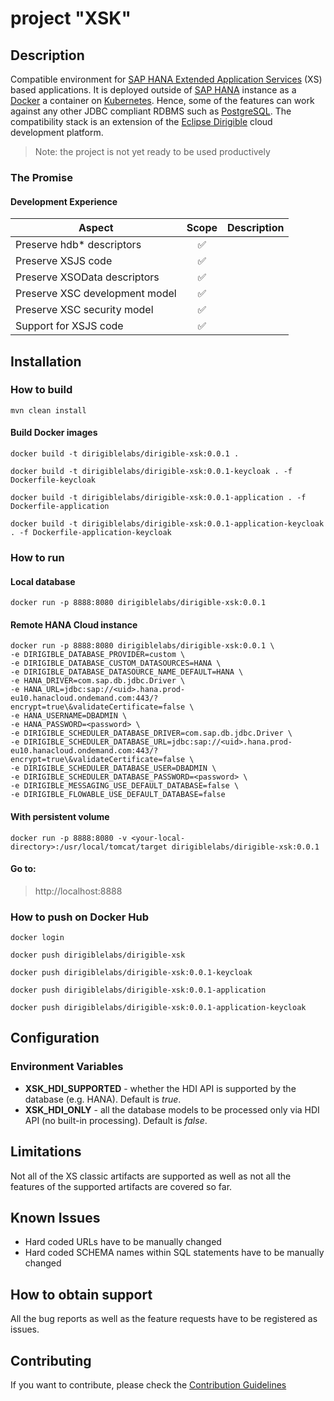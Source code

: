 # project "XSK"

## Description

Compatible environment for [SAP HANA Extended Application Services](https://help.sap.com/viewer/52715f71adba4aaeb480d946c742d1f6/2.0.03/en-US/a6c0749255d84a81a154a7fc87dd33ce.html) (XS) based applications. It is deployed outside of [SAP HANA](https://www.sap.com/products/hana.html?btp=991d50bf-fa15-4979-ac4b-b280b0eb951f) instance as a [Docker](https://www.docker.com/) a container on [Kubernetes](https://kubernetes.io/). Hence, some of the features can work against any other JDBC compliant RDBMS such as [PostgreSQL](https://www.postgresql.org/). The compatibility stack is an extension of the [Eclipse Dirigible](https://github.com/eclipse/dirigible) cloud development platform.

> Note: the project is not yet ready to be used productively

### The Promise

#### Development Experience

| Aspect                         | Scope | Description  |
| ------------------------------ |:-----:| ------------:|
| Preserve hdb* descriptors      | ✅    |              |
| Preserve XSJS code             | ✅    |              |
| Preserve XSOData descriptors   | ✅    |              |
| Preserve XSC development model | ✅    |              |
| Preserve XSC security model    | ✅    |              |
| Support for XSJS code          | ✅    |              |







## Installation

### How to build

    mvn clean install
    
#### Build Docker images

    docker build -t dirigiblelabs/dirigible-xsk:0.0.1 .
    
    docker build -t dirigiblelabs/dirigible-xsk:0.0.1-keycloak . -f Dockerfile-keycloak

    docker build -t dirigiblelabs/dirigible-xsk:0.0.1-application . -f Dockerfile-application

    docker build -t dirigiblelabs/dirigible-xsk:0.0.1-application-keycloak . -f Dockerfile-application-keycloak

### How to run

#### Local database

    docker run -p 8888:8080 dirigiblelabs/dirigible-xsk:0.0.1

#### Remote HANA Cloud instance

    docker run -p 8888:8080 dirigiblelabs/dirigible-xsk:0.0.1 \
    -e DIRIGIBLE_DATABASE_PROVIDER=custom \
    -e DIRIGIBLE_DATABASE_CUSTOM_DATASOURCES=HANA \
    -e DIRIGIBLE_DATABASE_DATASOURCE_NAME_DEFAULT=HANA \
    -e HANA_DRIVER=com.sap.db.jdbc.Driver \
    -e HANA_URL=jdbc:sap://<uid>.hana.prod-eu10.hanacloud.ondemand.com:443/?encrypt=true\&validateCertificate=false \
    -e HANA_USERNAME=DBADMIN \
    -e HANA_PASSWORD=<password> \
    -e DIRIGIBLE_SCHEDULER_DATABASE_DRIVER=com.sap.db.jdbc.Driver \
    -e DIRIGIBLE_SCHEDULER_DATABASE_URL=jdbc:sap://<uid>.hana.prod-eu10.hanacloud.ondemand.com:443/?encrypt=true\&validateCertificate=false \
    -e DIRIGIBLE_SCHEDULER_DATABASE_USER=DBADMIN \
    -e DIRIGIBLE_SCHEDULER_DATABASE_PASSWORD=<password> \
    -e DIRIGIBLE_MESSAGING_USE_DEFAULT_DATABASE=false \
    -e DIRIGIBLE_FLOWABLE_USE_DEFAULT_DATABASE=false

#### With persistent volume

    docker run -p 8888:8080 -v <your-local-directory>:/usr/local/tomcat/target dirigiblelabs/dirigible-xsk:0.0.1
    
#### Go to:

> http://localhost:8888

### How to push on Docker Hub

    docker login
    
    docker push dirigiblelabs/dirigible-xsk

    docker push dirigiblelabs/dirigible-xsk:0.0.1-keycloak

    docker push dirigiblelabs/dirigible-xsk:0.0.1-application

    docker push dirigiblelabs/dirigible-xsk:0.0.1-application-keycloak

## Configuration

### Environment Variables

* **XSK_HDI_SUPPORTED** - whether the HDI API is supported by the database (e.g. HANA). Default is *true*.
* **XSK_HDI_ONLY** - all the database models to be processed only via HDI API (no built-in processing). Default is *false*.

## Limitations

Not all of the XS classic artifacts are supported as well as not all the features of the supported artifacts are covered so far.

## Known Issues

* Hard coded URLs have to be manually changed
* Hard coded SCHEMA names within SQL statements have to be manually changed

## How to obtain support

All the bug reports as well as the feature requests have to be registered as issues.

## Contributing

If you want to contribute, please check the [Contribution Guidelines](CONTRIBUTING.md)


